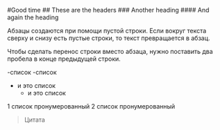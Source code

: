 #Good time  ## These are the headers ### Another heading  #### And again the heading

Абзацы создаются при помощи пустой строки. Если вокруг текста сверху и снизу есть пустые строки, то текст превращается в абзац.

Чтобы сделать перенос строки вместо абзаца,
 нужно поставить два пробела в конце предыдущей строки.

-список -список

- и это список
    - и это список

1 список пронумерованный 2 список пронумерованный

> Цитата
